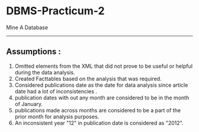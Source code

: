 # DBMS-Practicum-2
Mine A Database

------------
## Assumptions : 
1. Omitted  elements from the XML that  did not  prove to be useful or  helpful during the data analysis.
2. Created Facttables based on the analysis that was required.
3. Considered publications date as the date for data analysis since article date had a lot of inconsistencies .
4. publication dates with out any month are considered to be in the month of January.
5. publications made across months are considered to be a part of the prior month for analysis purposes.
6. An inconsistent year "12" in publication date is considered as "2012".
